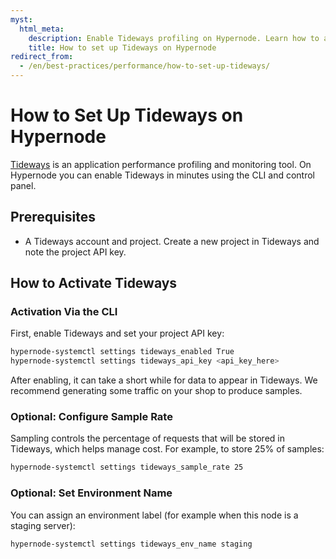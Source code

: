 ```yaml
---
myst:
  html_meta:
    description: Enable Tideways profiling on Hypernode. Learn how to activate it, set the API key, configure sampling, and set an environment name.
    title: How to set up Tideways on Hypernode
redirect_from:
  - /en/best-practices/performance/how-to-set-up-tideways/
---
```


# How to Set Up Tideways on Hypernode

[Tideways](https://tideways.com/) is an application performance profiling and monitoring tool. On Hypernode you can enable Tideways in minutes using the CLI and control panel.

## Prerequisites

- A Tideways account and project. Create a new project in Tideways and note the project API key.

## How to Activate Tideways

### Activation Via the CLI

First, enable Tideways and set your project API key:

```bash
hypernode-systemctl settings tideways_enabled True
hypernode-systemctl settings tideways_api_key <api_key_here>
```

After enabling, it can take a short while for data to appear in Tideways. We recommend generating some traffic on your shop to produce samples.

### Optional: Configure Sample Rate

Sampling controls the percentage of requests that will be stored in Tideways, which helps manage cost. For example, to store 25% of samples:

```bash
hypernode-systemctl settings tideways_sample_rate 25
```

### Optional: Set Environment Name

You can assign an environment label (for example when this node is a staging server):

```bash
hypernode-systemctl settings tideways_env_name staging
```
